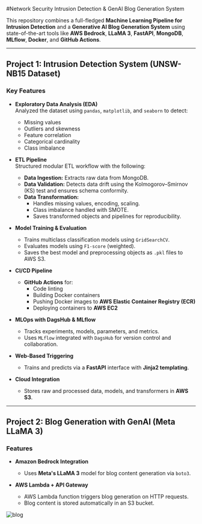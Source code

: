 #Network Security Intrusion Detection & GenAI Blog Generation System

This repository combines a full-fledged **Machine Learning Pipeline for Intrusion Detection** and a **Generative AI Blog Generation System** using state-of-the-art tools like **AWS Bedrock**, **LLaMA 3**, **FastAPI**, **MongoDB**, **MLflow**, **Docker**, and **GitHub Actions**.

---

## Project 1: Intrusion Detection System (UNSW-NB15 Dataset)

### Key Features

- **Exploratory Data Analysis (EDA)**  
  Analyzed the dataset using `pandas`, `matplotlib`, and `seaborn` to detect:
  - Missing values
  - Outliers and skewness
  - Feature correlation
  - Categorical cardinality
  - Class imbalance

- **ETL Pipeline**  
  Structured modular ETL workflow with the following:
  - **Data Ingestion:** Extracts raw data from MongoDB.
  - **Data Validation:** Detects data drift using the Kolmogorov–Smirnov (KS) test and ensures schema conformity.
  - **Data Transformation:** 
    - Handles missing values, encoding, scaling.
    - Class imbalance handled with SMOTE.
    - Saves transformed objects and pipelines for reproducibility.

- **Model Training & Evaluation**
  - Trains multiclass classification models using `GridSearchCV`.
  - Evaluates models using `F1-score` (weighted).
  - Saves the best model and preprocessing objects as `.pkl` files to AWS S3.

- **CI/CD Pipeline**
  - **GitHub Actions** for:
    - Code linting
    - Building Docker containers
    - Pushing Docker images to **AWS Elastic Container Registry (ECR)**
    - Deploying containers to **AWS EC2**

- **MLOps with DagsHub & MLflow**
  - Tracks experiments, models, parameters, and metrics.
  - Uses `MLflow` integrated with `DagsHub` for version control and collaboration.

- **Web-Based Triggering**
  - Trains and predicts via a **FastAPI** interface with **Jinja2 templating**.

- **Cloud Integration**
  - Stores raw and processed data, models, and transformers in **AWS S3**.

---

## Project 2: Blog Generation with GenAI (Meta LLaMA 3)

### Features

- **Amazon Bedrock Integration**
  - Uses **Meta's LLaMA 3** model for blog content generation via `boto3`.

- **AWS Lambda + API Gateway**
  - AWS Lambda function triggers blog generation on HTTP requests.
  - Blog content is stored automatically in an S3 bucket.

![blog](https://github.com/user-attachments/assets/9972447d-3091-4477-bd88-9d2ec9d60010)

